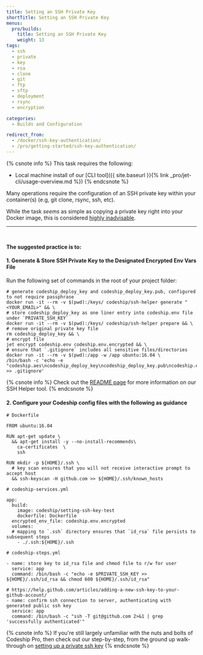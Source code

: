 ```yaml
---
title: Setting an SSH Private Key
shortTitle: Setting an SSH Private Key
menus:
  pro/builds:
    title: Setting an SSH Private Key
    weight: 13
tags:
  - ssh
  - private
  - key
  - rsa
  - clone
  - git
  - ftp
  - sftp
  - deployment
  - rsync
  - encryption

categories:
  - Builds and Configuration

redirect_from:
  - /docker/ssh-key-authentication/
  - /pro/getting-started/ssh-key-authentication/
---
```


{% csnote info %}
This task requires the following:

- Local machine install of our [CLI tool]({{ site.baseurl }}{% link _pro/jet-cli/usage-overview.md %})
{% endcsnote %}

Many operations require the configuration of an SSH private key within your container(s) (e.g, git clone, rsync, ssh, etc).

While the task _seems_ as simple as copying a private key right into your Docker image, this is considered [highly inadvisable](https://medium.com/@mccode/dont-embed-configuration-or-secrets-in-docker-images-7b2e0f916fdd).

---
<br>

**The suggested practice is to:**

#### 1. Generate & Store SSH Private Key to the Designated Encrypted Env Vars File

Run the following set of commands in the root of your project folder:

```
# generate codeship_deploy_key and codeship_deploy_key.pub, configured to not require passphrase
docker run -it --rm -v $(pwd):/keys/ codeship/ssh-helper generate "<YOUR_EMAIL>" && \
# store codeship_deploy_key as one liner entry into codeship.env file under `PRIVATE_SSH_KEY`
docker run -it --rm -v $(pwd):/keys/ codeship/ssh-helper prepare && \
# remove original private key file
rm codeship_deploy_key && \
# encrypt file
jet encrypt codeship.env codeship.env.encrypted && \
# ensure that `.gitignore` includes all sensitive files/directories
docker run -it --rm -v $(pwd):/app -w /app ubuntu:16.04 \
/bin/bash -c 'echo -e "codeship.aes\ncodeship_deploy_key\ncodeship_deploy_key.pub\ncodeship.env\n.ssh" >> .gitignore'
```

{% csnote info %}
Check out the [README page](https://github.com/codeship-library/docker-utilities/tree/master/ssh-helper) for more information on our SSH Helper tool.
{% endcsnote %}

#### 2. Configure your Codeship config files with the following as guidance

```
# Dockerfile

FROM ubuntu:16.04

RUN apt-get update \
  && apt-get install -y --no-install-recommends\
    ca-certificates  \
    ssh

RUN mkdir -p ${HOME}/.ssh \
  # key scan ensures that you will not receive interactive prompt to accept host
  && ssh-keyscan -H github.com >> ${HOME}/.ssh/known_hosts
```

```
# codeship-services.yml

app:
  build:
    image: codeship/setting-ssh-key-test
    dockerfile: Dockerfile
  encrypted_env_file: codeship.env.encrypted
  volumes:
  # mapping to `.ssh` directory ensures that `id_rsa` file persists to subsequent steps
    - ./.ssh:${HOME}/.ssh
```

```
# codeship-steps.yml

- name: store key to id_rsa file and chmod file to r/w for user
  service: app
  command: /bin/bash -c "echo -e $PRIVATE_SSH_KEY >> ${HOME}/.ssh/id_rsa && chmod 600 ${HOME}/.ssh/id_rsa"

# https://help.github.com/articles/adding-a-new-ssh-key-to-your-github-account/
- name: confirm ssh connection to server, authenticating with generated public ssh key
  service: app
  command: /bin/bash -c "ssh -T git@github.com 2>&1 | grep 'successfully authenticated'"
```

{% csnote info %}
If you're still largely unfamiliar with the nuts and bolts of Codeship Pro, then check out our step-by-step, from the ground up walk-through on [setting up a private ssh key](https://github.com/codeship-library/setting-ssh-private-key-in-pro)
{% endcsnote %}

<br>
